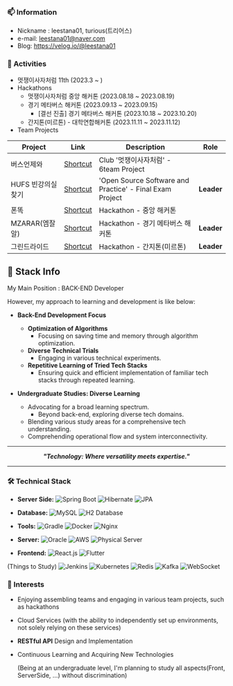 ### 📫 Information
- Nickname : leestana01, turious(트리어스)
- e-mail: leestana01@naver.com
- Blog: https://velog.io/@leestana01

### 📜 Activities
- 멋쟁이사자처럼 11th (2023.3 ~ )
- Hackathons
  - 멋쟁이사자처럼 중앙 해커톤 (2023.08.18 ~ 2023.08.19)
  - 경기 메타버스 해커톤 (2023.09.13 ~ 2023.09.15)
    - [결선 진출] 경기 메타버스 해커톤 (2023.10.18 ~ 2023.10.20)
  - 간지톤(미르톤) - 대학연합해커톤 (2023.11.11 ~ 2023.11.12)
- Team Projects

| Project | Link | Description | Role |
| ------------ | ---- | ---- | ---- |
| 버스언제와 | [Shortcut](https://github.com/hufslion11th/6team_mini_project) | Club '멋쟁이사자처럼' - 6team Project | |
| HUFS 빈강의실 찾기 | [Shortcut](https://github.com/leestana01/OSS-6team) | 'Open Source Software and Practice' - Final Exam Project | **Leader** |
| 폰똑 | [Shortcut](https://github.com/leestana01/PhoneDdok) | Hackathon - 중앙 해커톤 |  |
| MZARAR(엠잘알) | [Shortcut](https://github.com/leestana01/MZ-AR-AR_Refactoring) | Hackathon - 경기 메타버스 해커톤 | **Leader** |
| 그린드라이드 | [Shortcut](https://github.com/leestana01/greendrive_back) | Hackathon - 간지톤(미르톤) | **Leader** |

## 🚀 Stack Info 

My Main Position : BACK-END Developer

However, my approach to learning and development is like below:

- **Back-End Development Focus**
  - **Optimization of Algorithms**
    - Focusing on saving time and memory through algorithm optimization.
  - **Diverse Technical Trials**
    - Engaging in various technical experiments.
  - **Repetitive Learning of Tried Tech Stacks**
    - Ensuring quick and efficient implementation of familiar tech stacks through repeated learning.

- **Undergraduate Studies: Diverse Learning**
  - Advocating for a broad learning spectrum.
    - Beyond back-end, exploring diverse tech domains.
  - Blending various study areas for a comprehensive tech understanding.
  - Comprehending operational flow and system interconnectivity.

---

<p align="center"><strong><em>"Technology: Where versatility meets expertise."</em></strong></p>

---

### 🛠️ Technical Stack
- **Server Side:**
![Spring Boot](https://img.shields.io/badge/Spring%20Boot-6DB33F?style=for-the-badge&logo=springboot&logoColor=white)
![Hibernate](https://img.shields.io/badge/Hibernate-59666C?style=for-the-badge&logo=hibernate&logoColor=white)
![JPA](https://img.shields.io/badge/JPA-007396?style=for-the-badge&logo=java&logoColor=white)
- **Database:**
![MySQL](https://img.shields.io/badge/MySQL-4479A1?style=for-the-badge&logo=mysql&logoColor=white)
![H2 Database](https://img.shields.io/badge/H2_Database-ffffff?style=for-the-badge&logo=h2&logoColor=black)
- **Tools:** 
![Gradle](https://img.shields.io/badge/Gradle-02303A?style=for-the-badge&logo=gradle&logoColor=white)
![Docker](https://img.shields.io/badge/Docker-2496ED?style=for-the-badge&logo=docker&logoColor=white)
![Nginx](https://img.shields.io/badge/Nginx-009639?style=for-the-badge&logo=nginx&logoColor=white)
- **Server:**
![Oracle](https://img.shields.io/badge/Oracle%20Cloud-F80000?style=for-the-badge&logo=oracle&logoColor=white)
![AWS](https://img.shields.io/badge/AWS-232F3E?style=for-the-badge&logo=amazonaws&logoColor=white)
![Physical Server](https://img.shields.io/badge/My%20Local%20Physical%20Server-007396?style=for-the-badge&logo=server&logoColor=white)

- **Frontend:**
![React.js](https://img.shields.io/badge/React.js-61DAFB?style=for-the-badge&logo=react&logoColor=black)
![Flutter](https://img.shields.io/badge/Flutter-02569B?style=for-the-badge&logo=flutter&logoColor=white)

(Things to Study)
![Jenkins](https://img.shields.io/badge/Jenkins-D24939?style=for-the-badge&logo=jenkins&logoColor=white)
![Kubernetes](https://img.shields.io/badge/Kubernetes-326CE5?style=for-the-badge&logo=kubernetes&logoColor=white)
![Redis](https://img.shields.io/badge/Redis-DC382D?style=for-the-badge&logo=redis&logoColor=white)
![Kafka](https://img.shields.io/badge/Kafka-231F20?style=for-the-badge&logo=apachekafka&logoColor=white)
![WebSocket](https://img.shields.io/badge/WebSocket-ffffff?style=for-the-badge&logo=websockets&logoColor=black)

### 👀 Interests
- Enjoying assembling teams and engaging in various team projects, such as hackathons
- Cloud Services (with the ability to independently set up environments, not solely relying on these services)
- **RESTful API** Design and Implementation
- Continuous Learning and Acquiring New Technologies
  
  (Being at an undergraduate level, I'm planning to study all aspects(Front, ServerSide, ...) without discrimination)
  

<!--
### 📈 GitHub Stats
![Your GitHub Stats](https://github-readme-stats.vercel.app/api?username=leestana01&show_icons=true)


- [Project Name 1](#) - Description 1
- [Project Name 2](#) - Description 2
- [Project Name 3](#) - Description 3
-->
